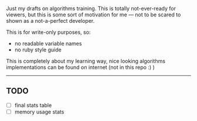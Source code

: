 Just my drafts on algorithms training. This is totally not-ever-ready for viewers, but this is some sort of motivation for me — not to be scared to shown as a not-a-perfect developer.

This is for write-only purposes, so:

- no readable variable names
- no ruby style guide

This is completely about my learning way, nice looking algorithms implementations can be found on internet (not in this repo :) )


---

## TODO
- [ ] final stats table
- [ ] memory usage stats

